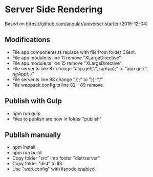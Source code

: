 # Server Side Rendering
Based on https://github.com/angular/universal-starter (2016-12-04)

## Modifications
* File app.components.ts replace with file from folder Client.
* File app.module.ts line 11 remove "XLargeDirective".
* File app.module.ts line 15 remove "XLargeDirective".
* File server.ts line 87 change "app.get('/', ngApp);" to "app.get('*', ngApp); /*"
* File server.ts line 98 change "});" to "}); */"
* File webpack.config.ts line 82 - 89 remove.

## Publish with Gulp
* npm run gulp
* Files to publish are now in folder "publish"

## Publish manually
* npm install
* npm run build
* Copy folder "src" into folder "dist/server"
* Copy folder "dist" to IIS.
* Use "web.config" with iisnode enabled.
  